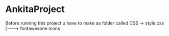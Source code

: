 # AnkitaProject

Before running this project u have to make as folder called 
CSS -> style.css
 |---> fontawesone icons
